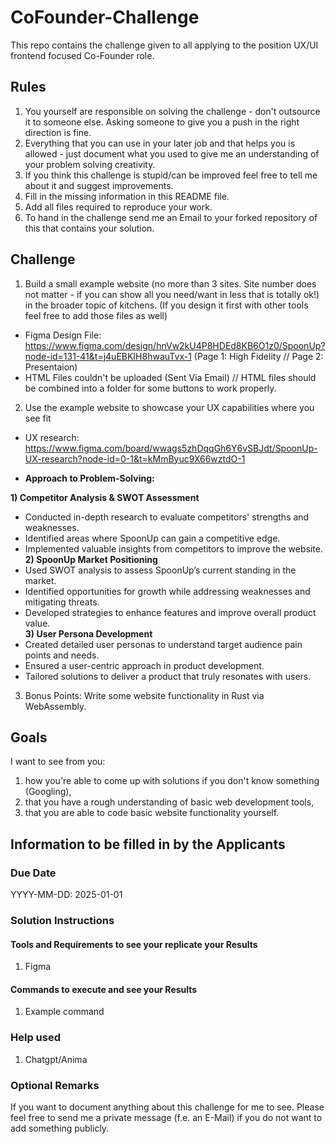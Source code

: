 # CoFounder-Challenge
This repo contains the challenge given to all applying to the position UX/UI frontend focused Co-Founder role.

## Rules
1. You yourself are responsible on solving the challenge - don't outsource it to someone else. Asking someone to give you a push in the right direction is fine.
2. Everything that you can use in your later job and that helps you is allowed - just document what you used to give me an understanding of your problem solving creativity.
3. If you think this challenge is stupid/can be improved feel free to tell me about it and suggest improvements.
4. Fill in the missing information in this README file.
5. Add all files required to reproduce your work.
6. To hand in the challenge send me an Email to your forked repository of this that contains your solution.

## Challenge
1. Build a small example website (no more than 3 sites. Site number does not matter - if you can show all you need/want in less that is totally ok!) in the broader topic of kitchens. (If you design it first with other tools feel free to add those files as well)
  - Figma Design File: <https://www.figma.com/design/hnVw2kU4P8HDEd8KB6O1z0/SpoonUp?node-id=131-41&t=j4uEBKIH8hwauTvx-1>
    (Page 1: High Fidelity // Page 2: Presentaion)
  - HTML Files couldn't be uploaded (Sent Via Email) // HTML files should be combined into a folder for some buttons to work properly.

2. Use the example website to showcase your UX capabilities where you see fit
 - UX research: <https://www.figma.com/board/wwags5zhDqqGh6Y6vSBJdt/SpoonUp-UX-research?node-id=0-1&t=kMmByuc9X66wztdO-1>

 - **Approach to Problem-Solving:**

**1) Competitor Analysis & SWOT Assessment**  
  - Conducted in-depth research to evaluate competitors' strengths and weaknesses.  
  - Identified areas where SpoonUp can gain a competitive edge.  
  - Implemented valuable insights from competitors to improve the website.  
**2) SpoonUp Market Positioning**  
  - Used SWOT analysis to assess SpoonUp’s current standing in the market.  
  - Identified opportunities for growth while addressing weaknesses and mitigating threats.  
  - Developed strategies to enhance features and improve overall product value.  
**3) User Persona Development**  
  - Created detailed user personas to understand target audience pain points and needs.  
  - Ensured a user-centric approach in product development.  
  - Tailored solutions to deliver a product that truly resonates with users.  

3. Bonus Points: Write some website functionality in Rust via WebAssembly.

## Goals
I want to see from you:
1. how you're able to come up with solutions if you don't know something (Googling),
2. that you have a rough understanding of basic web development tools,
3. that you are able to code basic website functionality yourself.

## Information to be filled in by the Applicants
### Due Date
YYYY-MM-DD:
2025-01-01


### Solution Instructions
#### Tools and Requirements to see your replicate your Results
1. Figma
#### Commands to execute and see your Results
1. Example command

### Help used
1. Chatgpt/Anima

### Optional Remarks
If you want to document anything about this challenge for me to see. Please feel free to send me a private message (f.e. an E-Mail) if you do not want to add something publicly.
